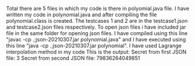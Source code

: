 Total there are 5 files in which my code is there in polyomial.java file.
I have written my code in polynomial.java and after compiling the file polynomial.class is created. The testcases 1 and 2 are in the testcase1.json and testcase2.json files respectively. To open json files i have included jar file in the same folder for opening json files. I have compiled using this line "javac -cp .;json-20210307.jar polynomial.java" and I have executed using this line "java -cp .;json-20210307.jar polynomial".
I have used Lagrange interpolation method in my code
This is the output:
Secret from first JSON file: 3
Secret from second JSON file: 79836264049851
